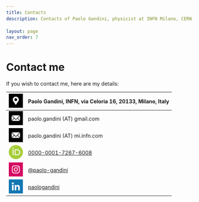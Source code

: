 ```yaml
---
title: Contacts
description: Contacts of Paolo Gandini, physicist at INFN Milano, CERN, LHCb

layout: page
nav_order: 7
---
```

# Contact me
If you wish to contact me, here are my details:

| <img src="assets/icons/location.png" alt="Location" width="38"/>  | Paolo Gandini, INFN, via Celoria 16, 20133, Milano, Italy |
| :----:   | :---- | 
| <img src="assets/icons/mail.png" alt="Location" width="38"/>  | paolo.gandini (AT) gmail.com      |
| <img src="assets/icons/mail.png" alt="Location" width="38"/>  | paolo.gandini (AT) mi.infn.com    |
|<a href="https://orcid.org/0000-0001-7267-6008"><img src="assets/icons/orcid.svg" alt="OrcidID" width="38"/> | [0000-0001-7267-6008](https://orcid.org/0000-0001-7267-6008)|
|<a href="https://www.instagram.com/paologandini/"><img src="assets/icons/instagram_color.png" alt="Instagram" width="38"/> | [@paolo-gandini](https://www.instagram.com/paologandini/) |
|<a href="https://www.linkedin.com/in/paolo-gandini-04a47a18"><img src="assets/icons/linkedin_color.png" alt="Linkedin" width="38"/>   | [paologandini](https://www.linkedin.com/in/paolo-gandini-04a47a18) |
